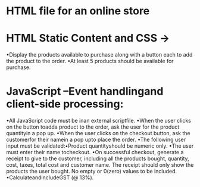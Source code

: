 # HTML file for an online store
# HTML Static Content and CSS ->
•Display the products available to purchase along with a button each to add the product to the order.
•At least 5 products should be available for purchase. 
# JavaScript –Event handlingand client-side processing:
•All JavaScript code must be inan external scriptfile.
•When the user clicks on the button toadda product to the order, ask the user for the product quantityin a pop up. 
•When the user clicks on the checkout button, ask the customerfor their namein a pop upto place the order. 
•The following user input must be validated:•Product quantityshould be numeric only.
•The user must enter their name tocheckout. 
•On successful checkout, generate a receipt to give to the customer, including all the products bought, quantity, cost, taxes, total cost and customer name.
The receipt should only show the products the user bought. No empty or 0(zero) values to be included.
•CalculateandincludeGST (@ 13%).

